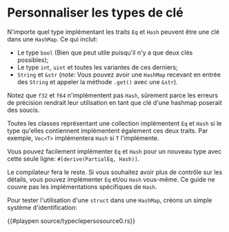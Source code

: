 # Personnaliser les types de clé

N'importe quel type implémentant les traits `Eq` et `Hash` peuvent être une clé dans une `HashMap`. Ce qui inclut:

* Le type `bool` (Bien que peut utile puisqu'il n'y a que deux clés possibles);
* Le type `int`, `uint` et toutes les variantes de ces derniers;
* `String` et `&str` (*note*: Vous pouvez avoir une `HashMap` recevant en entrée des `String` et appeler la méthode `.get()` avec une `&str`).

Notez que `f32` et `f64` n'implémentent pas `Hash`, sûrement parce les erreurs de précision rendrait leur utilisation en tant que clé d'une hashmap poserait des soucis.

Toutes les classes représentant une collection implémentent `Eq` et `Hash` si le type qu'elles contiennent implémentent également ces deux traits. Par exemple, `Vec<T>` implémentera `Hash` si `T` l'implémente.

Vous pouvez facilement implémenter `Eq` et `Hash` pour un nouveau type avec cette seule ligne: `#[derive(PartialEq, Hash)]`.

Le compilateur fera le reste. Si vous souhaitez avoir plus de contrôle sur les détails, vous pouvez implémenter `Eq` et/ou `Hash` vous-même. Ce guide ne couvre pas les implémentations spécifiques de `Hash`.

Pour tester l'utilisation d'une `struct` dans une `HashMap`, créons un simple système d'identification:

{{#playpen source/typeclepersosource0.rs}}
